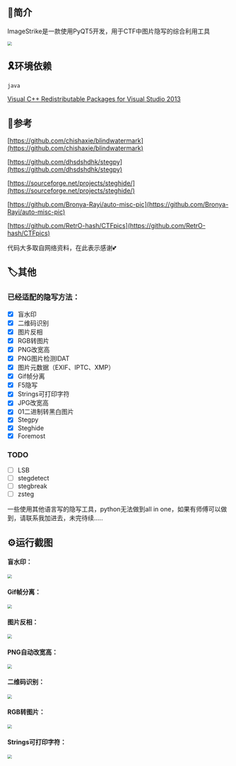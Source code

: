 ## 🎈简介

ImageStrike是一款使用PyQT5开发，用于CTF中图片隐写的综合利用工具

<img src="imgs/1.png" style="zoom:60%;" />

## 🎗️环境依赖

```
java
```
[Visual C++ Redistributable Packages for Visual Studio 2013](https://www.microsoft.com/zh-cn/download/confirmation.aspx?id=40784)

## 🔗参考

[https://github.com/chishaxie/blindwatermark](https://github.com/chishaxie/blindwatermark)

[https://github.com/dhsdshdhk/stegpy](https://github.com/dhsdshdhk/stegpy)

[https://sourceforge.net/projects/steghide/](https://sourceforge.net/projects/steghide/)

[https://github.com/Bronya-Rayi/auto-misc-pic](https://github.com/Bronya-Rayi/auto-misc-pic)

[https://github.com/RetrO-hash/CTFpics](https://github.com/RetrO-hash/CTFpics)

代码大多取自网络资料，在此表示感谢💕

## 🏷️其他

### 已经适配的隐写方法：
- [x] 盲水印
- [x] 二维码识别
- [x] 图片反相
- [x] RGB转图片
- [x] PNG改宽高
- [x] PNG图片检测IDAT
- [x] 图片元数据（EXIF、IPTC、XMP）
- [x] Gif帧分离
- [x] F5隐写
- [x] Strings可打印字符
- [x] JPG改宽高
- [x] 01二进制转黑白图片
- [x] Stegpy
- [x] Steghide
- [x] Foremost
### TODO
- [ ] LSB
- [ ] stegdetect
- [ ] stegbreak
- [ ] zsteg

一些使用其他语言写的隐写工具，python无法做到all in one，如果有师傅可以做到，请联系我加进去，未完待续.....

## ⚙️运行截图

#### 盲水印：

<img src="imgs/bwm.gif" style="zoom:60%;" />

#### Gif帧分离：

<img src="imgs/gif.gif" style="zoom:60%;" />

#### 图片反相：

<img src="imgs/inversion.gif" style="zoom:60%;" />

#### PNG自动改宽高：

<img src="imgs/png.gif" style="zoom:60%;" />

#### 二维码识别：

<img src="imgs/qrcode.gif" style="zoom:60%;" />

#### RGB转图片：

<img src="imgs/rgb2jpg.gif" style="zoom:60%;" />

#### Strings可打印字符：

<img src="imgs/strings.gif" style="zoom:60%;" />
